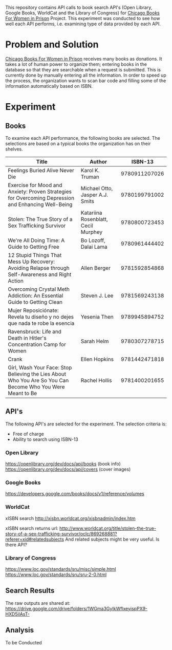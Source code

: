 This repository contains API calls to book search API's (Open Library, Google Books, WorldCat and the Library of Congress) for [Chicago Books For Women in Prison](https://chicagobwp.org/) Project. This experiment was conducted to see how well each API performs, i.e. examining type of data provided by each API.

# Problem and Solution
[Chicago Books For Women in Prison](https://chicagobwp.org/) receives many books as donations. It takes a lot of human power to organize them; entering books in the database so that they are searchable when a request is submitted. This is currently done by manually entering all the information. In order to speed up the process, the organization wants to scan bar code and filling some of the information automatically based on ISBN.

# Experiment
## Books
To examine each API performance, the following books are selected. The selections are based on a typical books the organization has on their shelves.

| Title | Author | ISBN-13|
|---|---|---|
|Feelings Buried Alive Never Die|Karol K. Truman|9780911207026|
|Exercise for Mood and Anxiety: Proven Strategies for Overcoming Depression and Enhancing Well-Being|Michael Otto, Jasper A.J. Smits|9780199791002|
|Stolen: The True Story of a Sex Trafficking Survivor|Katariina Rosenblatt, Cecil Murphey|9780800723453|
|We're All Doing Time: A Guide to Getting Free|Bo Lozoff, Dalai Lama|9780961444402|
|12 Stupid Things That Mess Up Recovery: Avoiding Relapse through Self-Awareness and Right Action|Allen Berger|9781592854868|
|Overcoming Crystal Meth Addiction: An Essential Guide to Getting Clean|Steven J. Lee|9781569243138|
|Mujer Reposiciónate: Revela tu diseño y no dejes que nada te robe la esencia|Yesenia Then|9789945894752|
|Ravensbruck: Life and Death in Hitler's Concentration Camp for Women|Sarah Helm|9780307278715|
|Crank|Ellen Hopkins|9781442471818|
|Girl, Wash Your Face: Stop Believing the Lies About Who You Are So You Can Become Who You Were Meant to Be|Rachel Hollis|9781400201655|

## API's
The following API's are selected for the experiment. The selection criteria is:
* Free of charge
* Ability to search using ISBN-13

### Open Library
https://openlibrary.org/dev/docs/api/books (book info)
https://openlibrary.org/dev/docs/api/covers (cover images)

### Google Books
https://developers.google.com/books/docs/v1/reference/volumes

### WorldCat
xISBN search
http://xisbn.worldcat.org/xisbnadmin/index.htm

xISBN search returns url:
http://www.worldcat.org/title/stolen-the-true-story-of-a-sex-trafficking-survivor/oclc/869268881?referer=xid#relatedsubjects
And related subjects might be very useful. Is there API?

### Library of Congress
https://www.loc.gov/standards/sru/misc/simple.html
https://www.loc.gov/standards/sru/sru-2-0.html

## Search Results
The raw outputs are shared at: https://drive.google.com/drive/folders/1WGma3GyIkWflxeyispPX9-HXD5ilAsT-

## Analysis
To be Conducted
